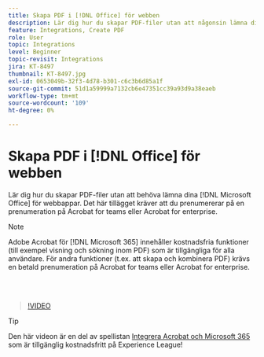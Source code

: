 ```yaml
---
title: Skapa PDF i [!DNL Office] för webben
description: Lär dig hur du skapar PDF-filer utan att någonsin lämna dina  [!DNL Microsoft Office] för webbappar
feature: Integrations, Create PDF
role: User
topic: Integrations
level: Beginner
topic-revisit: Integrations
jira: KT-8497
thumbnail: KT-8497.jpg
exl-id: 0653049b-32f3-4d78-b301-c6c3b6d85a1f
source-git-commit: 51d1a59999a7132cb6e47351cc39a93d9a38eaeb
workflow-type: tm+mt
source-wordcount: '109'
ht-degree: 0%

---
```


# Skapa PDF i [!DNL Office] för webben

Lär dig hur du skapar PDF-filer utan att behöva lämna dina [!DNL Microsoft Office] för webbappar. Det här tillägget kräver att du prenumererar på en prenumeration på Acrobat for teams eller Acrobat for enterprise.

>[!NOTE]
>
>Adobe Acrobat för [!DNL Microsoft 365] innehåller kostnadsfria funktioner (till exempel visning och sökning inom PDF) som är tillgängliga för alla användare. För andra funktioner (t.ex. att skapa och kombinera PDF) krävs en betald prenumeration på Acrobat for teams eller Acrobat for enterprise.

<br> 

>[!VIDEO](https://video.tv.adobe.com/v/337482?quality=12&learn=on&hidetitle=true)

>[!TIP]
>
>Den här videon är en del av spellistan [Integrera Acrobat och Microsoft 365](https://experienceleague.adobe.com/sv/playlists/acrobat-integrate-microsoft-365) som är tillgänglig kostnadsfritt på Experience League!
